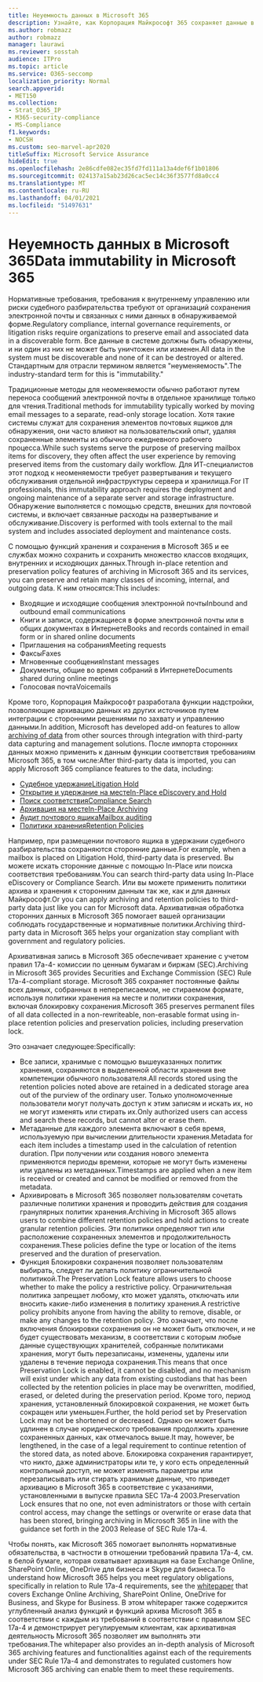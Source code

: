 ```yaml
---
title: Неуемность данных в Microsoft 365
description: Узнайте, как Корпорация Майкрософт 365 сохраняет данные в обнаруживаемой форме для устранения рисков, связанных с нормативными требованиями, внутренним управлением и судебными рисками.
ms.author: robmazz
author: robmazz
manager: laurawi
ms.reviewer: sosstah
audience: ITPro
ms.topic: article
ms.service: O365-seccomp
localization_priority: Normal
search.appverid:
- MET150
ms.collection:
- Strat_O365_IP
- M365-security-compliance
- MS-Compliance
f1.keywords:
- NOCSH
ms.custom: seo-marvel-apr2020
titleSuffix: Microsoft Service Assurance
hideEdit: true
ms.openlocfilehash: 2e86cdfe082ec35fd7fd111a13a4def6f1b01806
ms.sourcegitcommit: 024137a15ab23d26cac5ec14c36f3577fd8a0cc4
ms.translationtype: MT
ms.contentlocale: ru-RU
ms.lasthandoff: 04/01/2021
ms.locfileid: "51497631"
---
```

# <a name="data-immutability-in-microsoft-365"></a><span data-ttu-id="96562-103">Неуемность данных в Microsoft 365</span><span class="sxs-lookup"><span data-stu-id="96562-103">Data immutability in Microsoft 365</span></span>

<span data-ttu-id="96562-104">Нормативные требования, требования к внутреннему управлению или риски судебного разбирательства требуют от организаций сохранения электронной почты и связанных с ними данных в обнаруживаемой форме.</span><span class="sxs-lookup"><span data-stu-id="96562-104">Regulatory compliance, internal governance requirements, or litigation risks require organizations to preserve email and associated data in a discoverable form.</span></span> <span data-ttu-id="96562-105">Все данные в системе должны быть обнаружены, и ни один из них не может быть уничтожен или изменен.</span><span class="sxs-lookup"><span data-stu-id="96562-105">All data in the system must be discoverable and none of it can be destroyed or altered.</span></span> <span data-ttu-id="96562-106">Стандартным для отрасли термином является "неуменяемость".</span><span class="sxs-lookup"><span data-stu-id="96562-106">The industry-standard term for this is "immutability."</span></span>

<span data-ttu-id="96562-107">Традиционные методы для неоменяемости обычно работают путем переноса сообщений электронной почты в отдельное хранилище только для чтения.</span><span class="sxs-lookup"><span data-stu-id="96562-107">Traditional methods for immutability typically worked by moving email messages to a separate, read-only storage location.</span></span> <span data-ttu-id="96562-108">Хотя такие системы служат для сохранения элементов почтовых ящиков для обнаружения, они часто влияют на пользовательский опыт, удаляя сохраненные элементы из обычного ежедневного рабочего процесса.</span><span class="sxs-lookup"><span data-stu-id="96562-108">While such systems serve the purpose of preserving mailbox items for discovery, they often affect the user experience by removing preserved items from the customary daily workflow.</span></span> <span data-ttu-id="96562-109">Для ИТ-специалистов этот подход к неоменяемости требует развертывания и текущего обслуживания отдельной инфраструктуры сервера и хранилища.</span><span class="sxs-lookup"><span data-stu-id="96562-109">For IT professionals, this immutability approach requires the deployment and ongoing maintenance of a separate server and storage infrastructure.</span></span> <span data-ttu-id="96562-110">Обнаружение выполняется с помощью средств, внешних для почтовой системы, и включает связанные расходы на развертывание и обслуживание.</span><span class="sxs-lookup"><span data-stu-id="96562-110">Discovery is performed with tools external to the mail system and includes associated deployment and maintenance costs.</span></span>

<span data-ttu-id="96562-111">С помощью функций хранения и сохранения в Microsoft 365 и ее службах можно сохранить и сохранить множество классов входящих, внутренних и исходяющих данных.</span><span class="sxs-lookup"><span data-stu-id="96562-111">Through in-place retention and preservation policy features of archiving in Microsoft 365 and its services, you can preserve and retain many classes of incoming, internal, and outgoing data.</span></span> <span data-ttu-id="96562-112">К ним относятся:</span><span class="sxs-lookup"><span data-stu-id="96562-112">This includes:</span></span>

- <span data-ttu-id="96562-113">Входящие и исходящие сообщения электронной почты</span><span class="sxs-lookup"><span data-stu-id="96562-113">Inbound and outbound email communications</span></span>
- <span data-ttu-id="96562-114">Книги и записи, содержащиеся в форме электронной почты или в общих документах в Интернете</span><span class="sxs-lookup"><span data-stu-id="96562-114">Books and records contained in email form or in shared online documents</span></span>
- <span data-ttu-id="96562-115">Приглашения на собрания</span><span class="sxs-lookup"><span data-stu-id="96562-115">Meeting requests</span></span>
- <span data-ttu-id="96562-116">Факсы</span><span class="sxs-lookup"><span data-stu-id="96562-116">Faxes</span></span>
- <span data-ttu-id="96562-117">Мгновенные сообщения</span><span class="sxs-lookup"><span data-stu-id="96562-117">Instant messages</span></span>
- <span data-ttu-id="96562-118">Документы, общие во время собраний в Интернете</span><span class="sxs-lookup"><span data-stu-id="96562-118">Documents shared during online meetings</span></span>
- <span data-ttu-id="96562-119">Голосовая почта</span><span class="sxs-lookup"><span data-stu-id="96562-119">Voicemails</span></span>

<span data-ttu-id="96562-120">Кроме того, Корпорация Майкрософт разработала [](https://support.office.com/article/Archiving-third-party-data-in-Office-365-0ce338d5-3666-4a18-86ab-c6910ff408cc) функции надстройки, позволяющие архивацию данных из других источников путем интеграции с сторонними решениями по захвату и управлению данными.</span><span class="sxs-lookup"><span data-stu-id="96562-120">In addition, Microsoft has developed add-on features to allow [archiving of data](https://support.office.com/article/Archiving-third-party-data-in-Office-365-0ce338d5-3666-4a18-86ab-c6910ff408cc) from other sources through integration with third-party data capturing and management solutions.</span></span> <span data-ttu-id="96562-121">После импорта сторонних данных можно применить к данным функции соответствия требованиям Microsoft 365, в том числе:</span><span class="sxs-lookup"><span data-stu-id="96562-121">After third-party data is imported, you can apply Microsoft 365 compliance features to the data, including:</span></span>

- [<span data-ttu-id="96562-122">Судебное удержание</span><span class="sxs-lookup"><span data-stu-id="96562-122">Litigation Hold</span></span>](/microsoft-365/compliance/create-a-litigation-hold)
- [<span data-ttu-id="96562-123">Открытие и удержание на месте</span><span class="sxs-lookup"><span data-stu-id="96562-123">In-Place eDiscovery and Hold</span></span>](/microsoft-365/compliance/manage-legal-investigations)
- [<span data-ttu-id="96562-124">Поиск соответствия</span><span class="sxs-lookup"><span data-stu-id="96562-124">Compliance Search</span></span>](/microsoft-365/compliance/search-for-content)
- [<span data-ttu-id="96562-125">Архивация на месте</span><span class="sxs-lookup"><span data-stu-id="96562-125">In-Place Archiving</span></span>](/microsoft-365/compliance/enable-archive-mailboxes)
- [<span data-ttu-id="96562-126">Аудит почтового ящика</span><span class="sxs-lookup"><span data-stu-id="96562-126">Mailbox auditing</span></span>](/microsoft-365/compliance/enable-mailbox-auditing)
- [<span data-ttu-id="96562-127">Политики хранения</span><span class="sxs-lookup"><span data-stu-id="96562-127">Retention Policies</span></span>](/microsoft-365/compliance/retention-policies)

<span data-ttu-id="96562-128">Например, при размещении почтового ящика в удержании судебного разбирательства сохраняются сторонние данные.</span><span class="sxs-lookup"><span data-stu-id="96562-128">For example, when a mailbox is placed on Litigation Hold, third-party data is preserved.</span></span> <span data-ttu-id="96562-129">Вы можете искать сторонние данные с помощью In-Place или поиска соответствия требованиям.</span><span class="sxs-lookup"><span data-stu-id="96562-129">You can search third-party data using In-Place eDiscovery or Compliance Search.</span></span> <span data-ttu-id="96562-130">Или вы можете применить политики архива и хранения к сторонним данным так же, как и для данных Майкрософт.</span><span class="sxs-lookup"><span data-stu-id="96562-130">Or you can apply archiving and retention policies to third-party data just like you can for Microsoft data.</span></span> <span data-ttu-id="96562-131">Архивативная обработка сторонних данных в Microsoft 365 помогает вашей организации соблюдать государственные и нормативные политики.</span><span class="sxs-lookup"><span data-stu-id="96562-131">Archiving third-party data in Microsoft 365 helps your organization stay compliant with government and regulatory policies.</span></span>

<span data-ttu-id="96562-132">Архивативная запись в Microsoft 365 обеспечивает хранение с учетом правил 17a-4- комиссии по ценным бумагам и биржам (SEC).</span><span class="sxs-lookup"><span data-stu-id="96562-132">Archiving in Microsoft 365 provides Securities and Exchange Commission (SEC) Rule 17a-4-compliant storage.</span></span> <span data-ttu-id="96562-133">Microsoft 365 сохраняет постоянные файлы всех данных, собранных в непереписаемом, не стираемом формате, используя политики хранения на месте и политики сохранения, включая блокировку сохранения.</span><span class="sxs-lookup"><span data-stu-id="96562-133">Microsoft 365 preserves permanent files of all data collected in a non-rewriteable, non-erasable format using in-place retention policies and preservation policies, including preservation lock.</span></span>

<span data-ttu-id="96562-134">Это означает следующее:</span><span class="sxs-lookup"><span data-stu-id="96562-134">Specifically:</span></span>

- <span data-ttu-id="96562-135">Все записи, хранимые с помощью вышеуказанных политик хранения, сохраняются в выделенной области хранения вне компетенции обычного пользователя.</span><span class="sxs-lookup"><span data-stu-id="96562-135">All records stored using the retention policies noted above are retained in a dedicated storage area out of the purview of the ordinary user.</span></span> <span data-ttu-id="96562-136">Только уполномоченные пользователи могут получать доступ к этим записям и искать их, но не могут изменять или стирать их.</span><span class="sxs-lookup"><span data-stu-id="96562-136">Only authorized users can access and search these records, but cannot alter or erase them.</span></span>
- <span data-ttu-id="96562-137">Метаданные для каждого элемента включают в себя время, используемую при вычислении длительности хранения.</span><span class="sxs-lookup"><span data-stu-id="96562-137">Metadata for each item includes a timestamp used in the calculation of retention duration.</span></span> <span data-ttu-id="96562-138">При получении или создания нового элемента применяются периоды времени, которые не могут быть изменены или удалены из метаданных.</span><span class="sxs-lookup"><span data-stu-id="96562-138">Timestamps are applied when a new item is received or created and cannot be modified or removed from the metadata.</span></span>
- <span data-ttu-id="96562-139">Архивировать в Microsoft 365 позволяет пользователям сочетать различные политики хранения и проводить действия для создания гранулярных политик хранения.</span><span class="sxs-lookup"><span data-stu-id="96562-139">Archiving in Microsoft 365 allows users to combine different retention policies and hold actions to create granular retention policies.</span></span> <span data-ttu-id="96562-140">Эти политики определяют тип или расположение сохраненных элементов и продолжительность сохранения.</span><span class="sxs-lookup"><span data-stu-id="96562-140">These policies define the type or location of the items preserved and the duration of preservation.</span></span>
- <span data-ttu-id="96562-141">Функция Блокировки сохранения позволяет пользователям выбирать, следует ли делать политику ограничительной политикой.</span><span class="sxs-lookup"><span data-stu-id="96562-141">The Preservation Lock feature allows users to choose whether to make the policy a restrictive policy.</span></span> <span data-ttu-id="96562-142">Ограничительная политика запрещает любому, кто может удалять, отключать или вносить какие-либо изменения в политику хранения.</span><span class="sxs-lookup"><span data-stu-id="96562-142">A restrictive policy prohibits anyone from having the ability to remove, disable, or make any changes to the retention policy.</span></span> <span data-ttu-id="96562-143">Это означает, что после включения блокировки сохранения он не может быть отключен, и не будет существовать механизм, в соответствии с которым любые данные существующих хранителей, собранные политиками хранения, могут быть перезаписаны, изменены, удалены или удалены в течение периода сохранения.</span><span class="sxs-lookup"><span data-stu-id="96562-143">This means that once Preservation Lock is enabled, it cannot be disabled, and no mechanism will exist under which any data from existing custodians that has been collected by the retention policies in place may be overwritten, modified, erased, or deleted during the preservation period.</span></span> <span data-ttu-id="96562-144">Кроме того, период хранения, установленный блокировкой сохранения, не может быть сокращен или уменьшен.</span><span class="sxs-lookup"><span data-stu-id="96562-144">Further, the hold period set by Preservation Lock may not be shortened or decreased.</span></span> <span data-ttu-id="96562-145">Однако он может быть удлинен в случае юридического требования продолжить хранение сохраненных данных, как отмечалось выше.</span><span class="sxs-lookup"><span data-stu-id="96562-145">It may, however, be lengthened, in the case of a legal requirement to continue retention of the stored data, as noted above.</span></span> <span data-ttu-id="96562-146">Блокировка сохранения гарантирует, что никто, даже администраторы или те, у кого есть определенный контрольный доступ, не может изменять параметры или перезаписывать или стирать хранимые данные, что приведет архивацию в Microsoft 365 в соответствие с указаниями, установленными в выпуске правила SEC 17a-4 2003.</span><span class="sxs-lookup"><span data-stu-id="96562-146">Preservation Lock ensures that no one, not even administrators or those with certain control access, may change the settings or overwrite or erase data that has been stored, bringing archiving in Microsoft 365 in line with the guidance set forth in the 2003 Release of SEC Rule 17a-4.</span></span>

<span data-ttu-id="96562-147">Чтобы понять, как Microsoft 365 помогает выполнять нормативные обязательства, в частности в отношении требований [](https://www.microsoft.com/microsoft-365/blog/wp-content/uploads/2015/11/Microsoft-EOA-White-Paper.pdf) правила 17a-4, см. в белой бумаге, которая охватывает архивация на базе Exchange Online, SharePoint Online, OneDrive для бизнеса и Skype для бизнеса.</span><span class="sxs-lookup"><span data-stu-id="96562-147">To understand how Microsoft 365 helps you meet regulatory obligations, specifically in relation to Rule 17a-4 requirements, see the [whitepaper](https://www.microsoft.com/microsoft-365/blog/wp-content/uploads/2015/11/Microsoft-EOA-White-Paper.pdf) that covers Exchange Online Archiving, SharePoint Online, OneDrive for Business, and Skype for Business.</span></span> <span data-ttu-id="96562-148">В этом whitepaper также содержится углубленный анализ функций и функций архива Microsoft 365 в соответствии с каждым из требований в соответствии с правилом SEC 17a-4 и демонстрирует регулируемым клиентам, как архивативная деятельность Microsoft 365 позволяет им выполнять эти требования.</span><span class="sxs-lookup"><span data-stu-id="96562-148">The whitepaper also provides an in-depth analysis of Microsoft 365 archiving features and functionalities against each of the requirements under SEC Rule 17a-4 and demonstrates to regulated customers how Microsoft 365 archiving can enable them to meet these requirements.</span></span>
